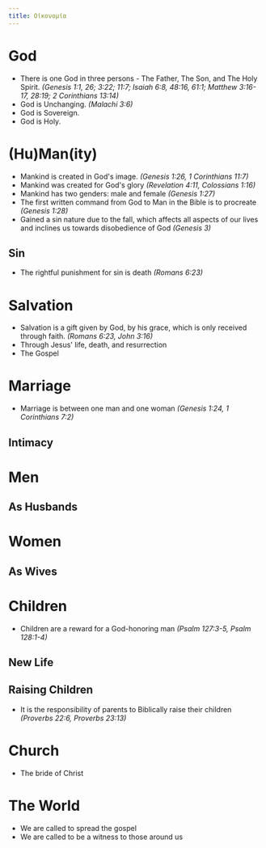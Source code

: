 ```yaml
---
title: Οἰκονομία
---
```


# God
- There is one God in three persons - The Father, The Son, and The Holy Spirit. *(Genesis 1:1, 26; 3:22; 11:7; Isaiah 6:8, 48:16, 61:1; Matthew 3:16-17, 28:19; 2 Corinthians 13:14)*
- God is Unchanging. *(Malachi 3:6)*
- God is Sovereign.
- God is Holy.

# (Hu)Man(ity)
- Mankind is created in God's image. *(Genesis 1:26, 1 Corinthians 11:7)*
- Mankind was created for God's glory *(Revelation 4:11, Colossians 1:16)*
- Mankind has two genders: male and female *(Genesis 1:27)*
- The first written command from God to Man in the Bible is to procreate *(Genesis 1:28)*
- Gained a sin nature due to the fall, which affects all aspects of our lives and inclines us towards disobedience of God *(Genesis 3)*

## Sin
- The rightful punishment for sin is death *(Romans 6:23)*

# Salvation
- Salvation is a gift given by God, by his grace, which is only received through faith. *(Romans 6:23, John 3:16)*
- Through Jesus' life, death, and resurrection
- The Gospel

# Marriage
- Marriage is between one man and one woman *(Genesis 1:24, 1 Corinthians 7:2)*

## Intimacy

# Men
## As Husbands

# Women
## As Wives


# Children
- Children are a reward for a God-honoring man *(Psalm 127:3-5, Psalm 128:1-4)*

## New Life
## Raising Children
- It is the responsibility of parents to Biblically raise their children *(Proverbs 22:6, Proverbs 23:13)*

# Church
- The bride of Christ

# The World
- We are called to spread the gospel
- We are called to be a witness to those around us
